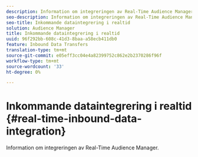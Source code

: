 ```yaml
---
description: Information om integreringen av Real-Time Audience Manager.
seo-description: Information om integreringen av Real-Time Audience Manager.
seo-title: Inkommande dataintegrering i realtid
solution: Audience Manager
title: Inkommande dataintegrering i realtid
uuid: 96f292bb-608c-41d3-8baa-a58ecb411db0
feature: Inbound Data Transfers
translation-type: tm+mt
source-git-commit: e05eff3cc04e4a82399752c862e2b2370286f96f
workflow-type: tm+mt
source-wordcount: '33'
ht-degree: 0%

---
```



# Inkommande dataintegrering i realtid {#real-time-inbound-data-integration}

Information om integreringen av Real-Time Audience Manager.

<!-- c_rt_data_int.xml -->